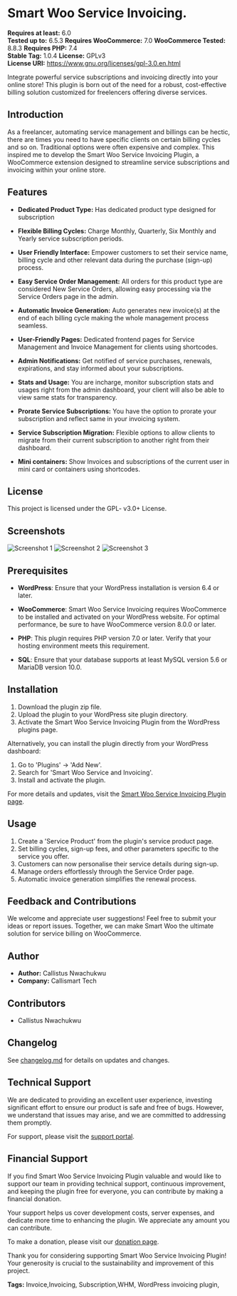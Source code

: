 # Smart Woo Service Invoicing. 

**Requires at least:** 6.0  
**Tested up to:** 6.5.3
**Requires WooCommerce:** 7.0
**WooCommerce Tested:** 8.8.3
**Requires PHP:** 7.4  
**Stable Tag:** 1.0.4
**License:** GPLv3  
**License URI:** https://www.gnu.org/licenses/gpl-3.0.en.html  
 

Integrate powerful service subscriptions and invoicing directly into your online store! This plugin is born out of the need for a robust, cost-effective billing solution customized for freelencers offering diverse services.

## Introduction

As a freelancer, automating service management and billings can be hectic, there are times you need to have specific clients on certain billing cycles and so on. Traditional options were often expensive and complex. This inspired me to develop the Smart Woo Service Invoicing Plugin, a WooCommerce extension designed to streamline service subscriptions and invoicing within your online store.

## Features

- **Dedicated Product Type:** Has dedicated product type designed for subscription

- **Flexible Billing Cycles:** Charge Monthly, Quarterly, Six Monthly and Yearly service subscription periods.

- **User Friendly Interface:** Empower customers to set their service name, billing cycle and other relevant data during the purchase (sign-up) process.

- **Easy Service Order Management:** All orders for this product type are considered New Service Orders, allowing easy processing via the Service Orders page in the admin.

- **Automatic Invoice Generation:** Auto generates new invoice(s) at the end of each billing cycle making the whole management process seamless.

- **User-Friendly Pages:** Dedicated frontend pages for Service Management and Invoice Management for clients using shortcodes.

- **Admin Notifications:** Get notified of service purchases, renewals, expirations, and stay informed about your subscriptions.

- **Stats and Usage:** You are incharge, monitor subscription stats and usages right from the admin dashboard, your client will also be able to view same stats for transparency.

- **Prorate Service Subscriptions:** You have the option to prorate your subscription and reflect same in your invoicing system.
- **Service Subscription Migration:** Flexible options to allow clients to migrate from their current subscription to another right from their dashboard.

- **Mini containers:** Show Invoices and subscriptions of the current user in mini card or containers using shortcodes.

## License

This project is licensed under the GPL- v3.0+ License.

## Screenshots

![Screenshot 1](assets/images/smart-woo-img.png)
![Screenshot 2](assets/images/service-page.png)
![Screenshot 3](assets/images/invoice-sample.png)

## Prerequisites

- **WordPress**: Ensure that your WordPress installation is version 6.4 or later.

- **WooCommerce**: Smart Woo Service Invoicing requires WooCommerce to be installed and activated on your WordPress website. For optimal performance, be sure to have WooCommerce version 8.0.0 or later.

- **PHP**: This plugin requires PHP version 7.0 or later. Verify that your hosting environment meets this requirement.

- **SQL**: Ensure that your database supports at least MySQL version 5.6 or MariaDB version 10.0.

## Installation

1. Download the plugin zip file.
2. Upload the plugin to your WordPress site plugin directory.
3. Activate the Smart Woo Service Invoicing Plugin from the WordPress plugins page.

Alternatively, you can install the plugin directly from your WordPress dashboard:
1. Go to 'Plugins' -> 'Add New'.
2. Search for 'Smart Woo Service and Invoicing'.
3. Install and activate the plugin.

For more details and updates, visit the [Smart Woo Service Invoicing Plugin page](https://callismart.com.ng/smart-woo).


## Usage

1. Create a 'Service Product' from the plugin's service product page.
2. Set billing cycles, sign-up fees, and other parameters specific to the service you offer.
3. Customers can now personalise their service details during sign-up.
4. Manage orders effortlessly through the Service Order page.
5. Automatic invoice generation simplifies the renewal process.

## Feedback and Contributions

We welcome and appreciate user suggestions! Feel free to submit your ideas or report issues. Together, we can make Smart Woo the ultimate solution for service billing on WooCommerce.

## Author

- **Author:** Callistus Nwachukwu
- **Company:** Callismart Tech

## Contributors

- Callistus Nwachukwu

## Changelog

See [changelog.md](changelog.md) for details on updates and changes.

## Technical Support

We are dedicated to providing an excellent user experience, investing significant effort to ensure our product is safe and free of bugs. However, we understand that issues may arise, and we are committed to addressing them promptly.

For support, please visit the [support portal](https://callismart.com.ng/support-portal).


## Financial Support

If you find Smart Woo Service Invoicing Plugin valuable and would like to support our team in providing technical support, continuous improvement, and keeping the plugin free for everyone, you can contribute by making a financial donation.

Your support helps us cover development costs, server expenses, and dedicate more time to enhancing the plugin. We appreciate any amount you can contribute.

To make a donation, please visit our [donation page](https://paystack.com/pay/support-smart-woo-dev).

Thank you for considering supporting Smart Woo Service Invoicing Plugin! Your generosity is crucial to the sustainability and improvement of this project.

**Tags:** Invoice,Invoicing, Subscription,WHM, WordPress invoicing plugin,